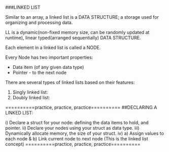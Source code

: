 ###LINKED LIST

Similar to an array, a linked list is a DATA STRUCTURE;
a storage used for organizing and processing data.

LL is a dynamic(non-fixed memory size, can be randomly updated at runtime),
linear typed(arranged sequentially) DATA STRUCTURE.

Each element in a linked list is called a NODE.

Every Node has two important properties:
* Data item (of any given data type)
* Pointer - to the next node

There are several types of linked lists based on their features:
1. Singly linked list:
2. Doubly linked list:

==========practice, practice, practice==========
##DECLARING A LINKED LIST:

i) 	Declare a struct for your node: defining the data items to hold, and pointer.
ii)	Declare your nodes using your struct as data type.
iii)	Dynamically allocate memory, the size of your struct.
iv)	a) Assign values to each node &
	b) Link current node to next node (This is the linked list concept)
==========practice, practice, practice==========

